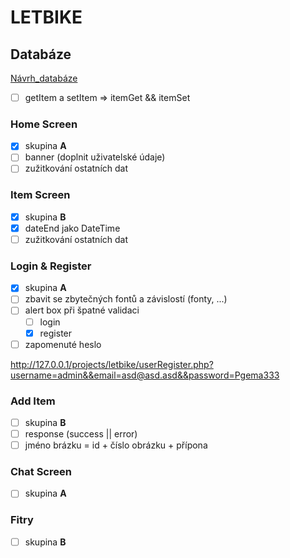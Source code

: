 # LETBIKE

## Databáze

[Návrh_databáze](https://dbdiagram.io/d/603a99cdfcdcb6230b21cb94)

- [ ] getItem a setItem => itemGet && itemSet

### Home Screen

- [x] skupina __A__ 
- [ ] banner (doplnit uživatelské údaje)
- [ ] zužitkování ostatních dat

### Item Screen

- [x] skupina __B__
- [x] dateEnd jako DateTime
- [ ] zužitkování ostatních dat

### Login & Register

- [x] skupina __A__
- [ ] zbavit se zbytečných fontů a závislostí (fonty, ...)
- [ ] alert box při špatné validaci
    - [ ] login
    - [x] register
- [ ] zapomenuté heslo

http://127.0.0.1/projects/letbike/userRegister.php?username=admin&&email=asd@asd.asd&&password=Pgema333

### Add Item

- [ ] skupina __B__
- [ ] response (success || error)
- [ ] jméno brázku = id + číslo obrázku + přípona

### Chat Screen

- [ ] skupina __A__

### Fitry

- [ ] skupina __B__